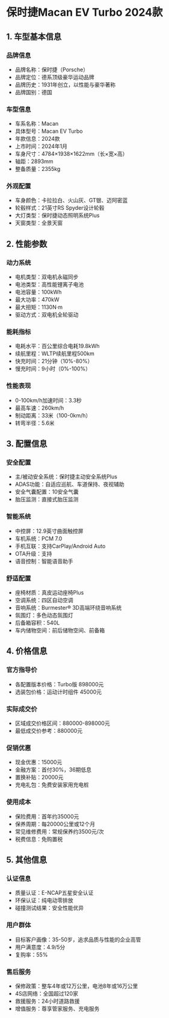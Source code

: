 # 保时捷Macan EV Turbo 2024款

## 1. 车型基本信息
### 品牌信息
- 品牌名称：保时捷（Porsche）
- 品牌定位：德系顶级豪华运动品牌
- 品牌历史：1931年创立，以性能与豪华著称
- 品牌国别：德国

### 车型信息
- 车系名称：Macan
- 具体型号：Macan EV Turbo
- 年款信息：2024款
- 上市时间：2024年1月
- 车身尺寸：4784×1938×1622mm（长×宽×高）
- 轴距：2893mm
- 整备质量：2355kg

### 外观配置
- 车身颜色：卡拉拉白、火山灰、GT银、迈阿密蓝
- 轮毂样式：21英寸RS Spyder设计轮毂
- 大灯类型：保时捷动态照明系统Plus
- 天窗类型：全景天窗

## 2. 性能参数
### 动力系统
- 电机类型：双电机永磁同步
- 电池类型：高性能锂离子电池
- 电池容量：100kWh
- 最大功率：470kW
- 最大扭矩：1130N·m
- 驱动方式：双电机全轮驱动

### 能耗指标
- 电耗水平：百公里综合电耗19.8kWh
- 续航里程：WLTP续航里程500km
- 快充时间：21分钟（10%-80%）
- 慢充时间：9小时（0%-100%）

### 性能表现
- 0-100km/h加速时间：3.3秒
- 最高车速：260km/h
- 制动距离：33米（100-0km/h）
- 转弯半径：5.6米

## 3. 配置信息
### 安全配置
- 主/被动安全系统：保时捷主动安全系统Plus
- ADAS功能：自适应巡航、车道保持、夜视辅助
- 安全气囊配置：10安全气囊
- 胎压监测：直接式胎压监测

### 智能系统
- 中控屏：12.9英寸曲面触控屏
- 车机系统：PCM 7.0
- 手机互联：支持CarPlay/Android Auto
- OTA升级：支持
- 语音控制：智能语音助手

### 舒适配置
- 座椅材质：真皮运动座椅Plus
- 空调系统：四区自动空调
- 音响系统：Burmester® 3D高端环绕音响系统
- 氛围灯：多色动态氛围灯
- 后备箱容积：540L
- 车内储物空间：前后储物空间、前备箱

## 4. 价格信息
### 官方指导价
- 各配置版本价格：Turbo版 898000元
- 选装包价格：运动计时组件 45000元

### 实际成交价
- 区域成交价格区间：880000-898000元
- 最低成交价参考：880000元

### 促销优惠
- 现金优惠：15000元
- 金融方案：首付30%，36期低息
- 置换补贴：20000元
- 充电礼包：免费安装家用充电桩

### 使用成本
- 保险费用：首年约35000元
- 保养周期：每20000公里或12个月
- 常见维修费用：常规保养约3500元/次
- 税费信息：免购置税

## 5. 其他信息
### 认证信息
- 质量认证：E-NCAP五星安全认证
- 环保认证：纯电动零排放
- 碰撞测试结果：安全性能优异

### 用户群体
- 目标客户画像：35-50岁，追求品质与性能的企业高管
- 用户满意度：4.9/5分
- 复购率：55%

### 售后服务
- 保修政策：整车4年或12万公里，电池8年或16万公里
- 4S店网络：全国超过120家
- 救援服务：24小时道路救援
- 增值服务：尊享管家服务、充电服务